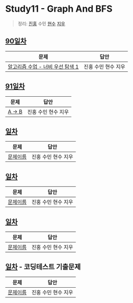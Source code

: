 # Study11 - Graph And BFS
> 정리: [진홍](self_study/kjh.md) 수민 [현수](self_study/hhs.md) [지우](self_study/sjw.md)

## [90일차](90Day)

| 문제                 | 답안                |
| -------------------- | ------------------- |
| [알고리즘 수업 - 너비 우선 탐색 1](https://www.acmicpc.net/problem/24444) | 진홍 수민 현수 지우 |

## [91일차](Day91)

| 문제                 | 답안                |
| -------------------- | ------------------- |
| [A → B](https://www.acmicpc.net/problem/16953) | 진홍 수민 현수 지우 |

## [일차](Day)

| 문제                 | 답안                |
| -------------------- | ------------------- |
| [문제이름](문제링크) | 진홍 수민 현수 지우 |

## [일차](Day)

| 문제                 | 답안                |
| -------------------- | ------------------- |
| [문제이름](문제링크) | 진홍 수민 현수 지우 |

## [일차](Day)

| 문제                 | 답안                |
| -------------------- | ------------------- |
| [문제이름](문제링크) | 진홍 수민 현수 지우 |

## [일차](Day) - 코딩테스트 기출문제

| 문제                 | 답안                |
| -------------------- | ------------------- |
| [문제이름](문제링크) | 진홍 수민 현수 지우 |
